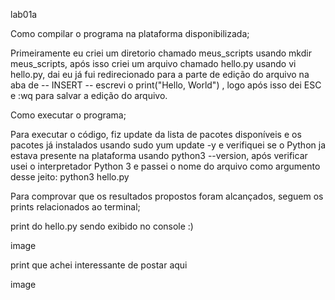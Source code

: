 
lab01a

Como compilar o programa na plataforma disponibilizada;

Primeiramente eu criei um diretorio chamado meus_scripts usando mkdir meus_scripts, após isso criei um arquivo chamado hello.py usando vi hello.py, dai eu já fui redirecionado para a parte de edição do arquivo na aba de -- INSERT -- escrevi o print("Hello, World") , logo após isso dei ESC e :wq para salvar a edição do arquivo.

Como executar o programa;

Para executar o código, fiz update da lista de pacotes disponíveis e os pacotes já instalados usando sudo yum update -y e verifiquei se o Python ja estava presente na plataforma usando python3 --version, após verificar usei o interpretador Python 3 e passei o nome do arquivo como argumento desse jeito: python3 hello.py

Para comprovar que os resultados propostos foram alcançados, seguem os prints relacionados ao terminal;

print do hello.py sendo exibido no console :)

image

print que achei interessante de postar aqui

image

